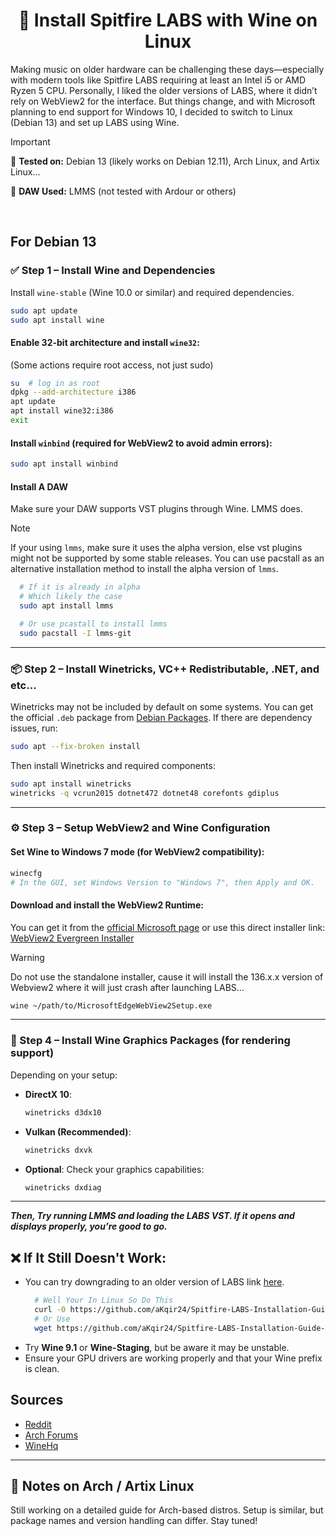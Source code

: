 <h1 align="center">🎹 Install Spitfire LABS with Wine on Linux</h1>

Making music on older hardware can be challenging these days—especially with modern tools like Spitfire LABS requiring at least an Intel i5 or AMD Ryzen 5 CPU. Personally, I liked the older versions of LABS, where it didn’t rely on WebView2 for the interface. But things change, and with Microsoft planning to end support for Windows 10, I decided to switch to Linux (Debian 13) and set up LABS using Wine.

> [!important]
> 📝 **Tested on:** Debian 13 (likely works on Debian 12.11), Arch Linux, and Artix Linux...
> 
> 🧪 **DAW Used:** LMMS (not tested with Ardour or others)

<br>

## For Debian 13
### ✅ Step 1 – Install Wine and Dependencies

Install `wine-stable` (Wine 10.0 or similar) and required dependencies.

```bash
sudo apt update
sudo apt install wine
```

#### Enable 32-bit architecture and install `wine32`:

(Some actions require root access, not just sudo)

```bash
su  # log in as root
dpkg --add-architecture i386
apt update
apt install wine32:i386
exit
```

#### Install `winbind` (required for WebView2 to avoid admin errors):

```bash
sudo apt install winbind
```

#### Install A DAW
Make sure your DAW supports VST plugins through Wine. LMMS does.
> [!note]
> If your using `lmms`, make sure it uses the alpha version, else vst plugins might not be supported by some stable releases. You can use pacstall as an alternative installation method to install the alpha version of `lmms`. 
```bash
  # If it is already in alpha
  # Which likely the case
  sudo apt install lmms

  # Or use pcastall to install lmms
  sudo pacstall -I lmms-git
```

---

### 📦 Step 2 – Install Winetricks, VC++ Redistributable, .NET, and etc...

Winetricks may not be included by default on some systems. You can get the official `.deb` package from [Debian Packages](https://packages.debian.org/trixie/winetricks). If there are dependency issues, run:

```bash
sudo apt --fix-broken install
```

Then install Winetricks and required components:

```bash
sudo apt install winetricks
winetricks -q vcrun2015 dotnet472 dotnet48 corefonts gdiplus
```

---

### ⚙️ Step 3 – Setup WebView2 and Wine Configuration

#### Set Wine to Windows 7 mode (for WebView2 compatibility):

```bash
winecfg
# In the GUI, set Windows Version to "Windows 7", then Apply and OK.
```

#### Download and install the WebView2 Runtime:

You can get it from the [official Microsoft page](https://developer.microsoft.com/en-us/microsoft-edge/webview2) or use this direct installer link:
[WebView2 Evergreen Installer](https://go.microsoft.com/fwlink/p/?LinkId=2124703)
> [!warning]
> Do not use the standalone installer, cause it will install the 136.x.x version of Webview2 where it will just crash after launching LABS...

```bash
wine ~/path/to/MicrosoftEdgeWebView2Setup.exe
```

---

### 🎨 Step 4 – Install Wine Graphics Packages (for rendering support)

Depending on your setup:

* **DirectX 10**:

  ```bash
  winetricks d3dx10
  ```

* **Vulkan (Recommended)**:

  ```bash
  winetricks dxvk
  ```

* **Optional**: Check your graphics capabilities:

  ```bash
  winetricks dxdiag
  ```

---

___Then, Try running LMMS and loading the LABS VST. If it opens and displays properly, you’re good to go.___

## ❌ If It Still Doesn't Work:

* You can try downgrading to an older version of LABS link [here](https://github.com/aKqir24/Spitfire-LABS-Installation-Guide-In-Linux/blob/main/LABS.dll.zip).
  ````bash
    # Well Your In Linux So Do This
    curl -0 https://github.com/aKqir24/Spitfire-LABS-Installation-Guide-In-Linux/raw/refs/heads/main/LABS.dll.zip
    # Or Use
    wget https://github.com/aKqir24/Spitfire-LABS-Installation-Guide-In-Linux/raw/refs/heads/main/LABS.dll.zip
  ````
* Try **Wine 9.1** or **Wine-Staging**, but be aware it may be unstable.
* Ensure your GPU drivers are working properly and that your Wine prefix is clean.

## Sources
- [Reddit](https://www.reddit.com/r/Lutris/comments/rpomzv/you_do_not_have_the_microsoft_webview2_runtime/)
- [Arch Forums](https://bbs.archlinux.org/viewtopic.php?id=287582)
- [WineHq](https://forum.winehq.org/viewtopic.php?t=38443)

---

## 🔄 Notes on Arch / Artix Linux

Still working on a detailed guide for Arch-based distros. Setup is similar, but package names and version handling can differ. Stay tuned!
